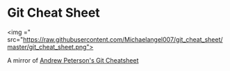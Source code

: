 # Git Cheat Sheet

<img =" src="https://raw.githubusercontent.com/Michaelangel007/git_cheat_sheet/master/git_cheat_sheet.png">

A mirror of [Andrew Peterson's Git Cheatsheet](http://www.ndpsoftware.com/git-cheatsheet.html#loc=workspace;)

